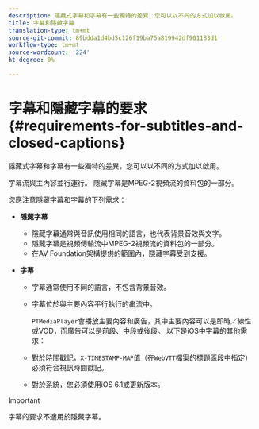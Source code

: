 ```yaml
---
description: 隱藏式字幕和字幕有一些獨特的差異，您可以以不同的方式加以啟用。
title: 字幕和隱藏字幕
translation-type: tm+mt
source-git-commit: 89bdda1d4bd5c126f19ba75a819942df901183d1
workflow-type: tm+mt
source-wordcount: '224'
ht-degree: 0%

---
```



# 字幕和隱藏字幕的要求{#requirements-for-subtitles-and-closed-captions}

隱藏式字幕和字幕有一些獨特的差異，您可以以不同的方式加以啟用。

字幕流與主內容並行運行。 隱藏字幕是MPEG-2視頻流的資料包的一部分。

您應注意隱藏字幕和字幕的下列需求：

* **隱藏字幕**

   * 隱藏字幕通常與音訊使用相同的語言，也代表背景音效與文字。
   * 隱藏字幕是視頻傳輸流中MPEG-2視頻流的資料包的一部分。
   * 在AV Foundation架構提供的範圍內，隱藏字幕受到支援。

* **字幕**

   * 字幕通常使用不同的語言，不包含背景音效。
   * 字幕位於與主要內容平行執行的串流中。

      `PTMediaPlayer`會播放主要內容和廣告，其中主要內容可以是即時／線性或VOD，而廣告可以是前段、中段或後段。
   以下是iOS中字幕的其他需求：

   * 對於時間戳記，`X-TIMESTAMP-MAP`值（在`WebVTT`檔案的標題區段中指定）必須符合視訊時間戳記。

   * 對於系統，您必須使用iOS 6.1或更新版本。


>[!IMPORTANT]
>
>字幕的要求不適用於隱藏字幕。

